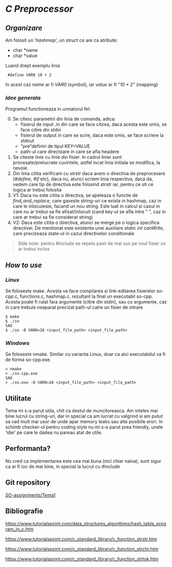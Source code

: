 # ***C Preprocessor***

## *Organizare*

Am folosit un '_hashmap_', un struct ce are ca atribute:
 - char *name
 - char *value

Luand drept exemplu linia

```
 #define VAR0 10 + 2
```

In acest caz *name* ar fi *VAR0* (symbol), iar *value* ar fi *"10 + 2"* (mapping)

### *Idee generala*

Programul functioneaza in urmatorul fel: 

0. Se citesc parametrii din linia de comanda, adica: 
    - fisierul de input .in din care se face citirea, daca acesta este omis, se face citire din stdin
    - fisierul de output in care se scrie, daca este omis, se face scriere la stdout
    - "pre"definiri de tipul KEY=VALUE
    - path-ul care directoare in care se afla headere
  1. Se citeste linie cu linie din fisier. In cadrul liniei sunt procesate/prelucrate cuvintele, astfel incat linia initiala se modifica, la nevoie.
  2. Din linia citita verificam cu _strstr_ daca avem o directiva de preprocesare (*#define*, *#if* etc), daca nu, atunci scriem linia respectiva, daca da, vedem care tip de directiva este folosind _strstr_ iar, pentru ce sti ce logica ar trebui folosita
  3. V1: Daca nu este citita o directiva, se apeleaza o functie de _find_and_replace_, care gaseste string-uri ce exista in hashmap, caz in care le inlocuieste, facand un nou string. Este luat in calcul si cazul in care nu ar trebui sa fie afisat/inlocuit (cand key-ul se afla intre " ", caz in care ar trebui sa fie considerat string)
  4. V2: Daca este citita o directiva, atunci se merge pe o logica specifica directivei. De mentionat este existenta unei auxiliare _static int canWrite_, care precizeaza state-ul in cazul directivelor conditionale
  
  > Side note: pentru #include se repeta pasii de mai sus pe noul fisier ce ar trebui inclus

  ## *How to use*

  ### *Linux*

Se foloseste make. Acesta va face compilarea si link-editarea fisierelor so-cpp.c, functions.c, hashmap.c, rezultant la final un executabil so-cpp. Acesta poate fi rulat fara argumente (citire din stdin), sau cu argumente, caz in care trebuie neaparat precizat path-ul catre un fisier de intrare

```
$ make
$ ./so
SAU
$ ./so -D VAR0=10 <input_file_path> <input_file_path>
```

### *Windows*

Se foloseste nmake. Similar cu varianta Linux, doar ca aici executabilul va fi de forma so-cpp.exe.
```
> nmake
> ./so-cpp.exe
SAU
> ./so.exe -D VAR0=10 <input_file_path> <input_file_path>
```
## Utilitate

Tema mi s-a parut utila, chit ca destul de muncitoreasca. Am inteles mai bine lucrul cu string-uri, dar in special ca am lucrat cu valgrind si am putut sa vad mult mai usor de unde apar memory leaks sau alte posibile erori. In schimb checker-ul pentru coding style nu mi s-a parut prea friendly, unele 'idei' pe care le dadea nu pareau atat de utile.

## Performanta?

Nu cred ca implementarea este cea mai buna (nici chiar naiva), sunt sigur ca ar fi loc de mai bine, in special la lucrul cu #include
## Git repository
[SO-assignments/Tema1](https://github.com/VilciuRazvan/SO-assignments)

## Bibliografie

https://www.tutorialspoint.com/data_structures_algorithms/hash_table_program_in_c.htm

https://www.tutorialspoint.com/c_standard_library/c_function_strstr.htm

https://www.tutorialspoint.com/c_standard_library/c_function_strchr.htm

https://www.tutorialspoint.com/c_standard_library/c_function_strtok.htm
